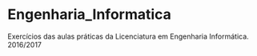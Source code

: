 # Engenharia_Informatica
Exercícios das aulas práticas da Licenciatura em Engenharia Informática. 
2016/2017
